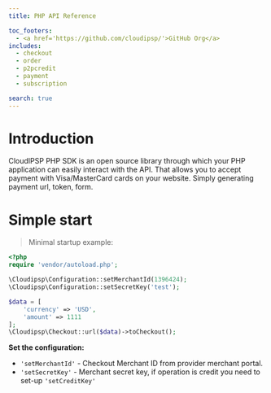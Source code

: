 ```yaml
---
title: PHP API Reference

toc_footers:
  - <a href='https://github.com/cloudipsp/'>GitHub Org</a>
includes:
  - checkout
  - order
  - p2pcredit
  - payment
  - subscription

search: true
---
```


# Introduction

CloudIPSP PHP SDK is an open source library through which your PHP application can easily interact with the API. That allows you to accept payment with Visa/MasterCard cards on your website. Simply generating payment url, token, form.

# Simple start

> Minimal startup example:

```php
<?php
require 'vendor/autoload.php';

\Cloudipsp\Configuration::setMerchantId(1396424);
\Cloudipsp\Configuration::setSecretKey('test');

$data = [
    'currency' => 'USD',
    'amount' => 1111
];
\Cloudipsp\Checkout::url($data)->toCheckout();
```

**Set the configuration:**

* ```'setMerchantId'``` - Checkout Merchant ID from provider merchant portal.
* ```'setSecretKey'``` - Merchant secret key, if operation is credit you need to set-up ```'setCreditKey'```



